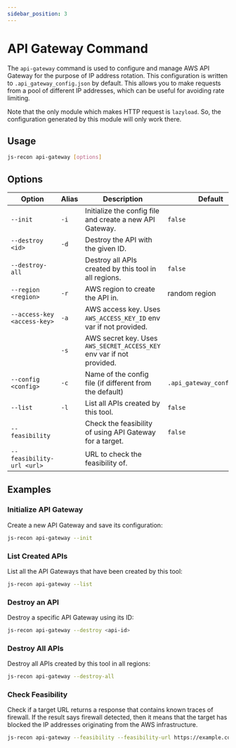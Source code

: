 ```yaml
---
sidebar_position: 3
---
```


# API Gateway Command

The `api-gateway` command is used to configure and manage AWS API Gateway for the purpose of IP address rotation. This configuration is written to `.api_gateway_config.json` by default. This allows you to make requests from a pool of different IP addresses, which can be useful for avoiding rate limiting.

Note that the only module which makes HTTP request is `lazyload`. So, the configuration generated by this module will only work there.

## Usage

```bash
js-recon api-gateway [options]
```

## Options

| Option                      | Alias | Description                                                           | Default                    | Required |
| --------------------------- | ----- | --------------------------------------------------------------------- | -------------------------- | -------- |
| `--init`                    | `-i`  | Initialize the config file and create a new API Gateway.              | `false`                    | No       |
| `--destroy <id>`            | `-d`  | Destroy the API with the given ID.                                    |                            | No       |
| `--destroy-all`             |       | Destroy all APIs created by this tool in all regions.                 | `false`                    | No       |
| `--region <region>`         | `-r`  | AWS region to create the API in.                                      | random region              | No       |
| `--access-key <access-key>` | `-a`  | AWS access key. Uses `AWS_ACCESS_KEY_ID` env var if not provided.     |                            | No       |
| ` `                         | `-s`  | AWS secret key. Uses `AWS_SECRET_ACCESS_KEY` env var if not provided. |                            | No       |
| `--config <config>`         | `-c`  | Name of the config file (if different from the default)               | `.api_gateway_config.json` | No       |
| `--list`                    | `-l`  | List all APIs created by this tool.                                   | `false`                    | No       |
| `--feasibility`             |       | Check the feasibility of using API Gateway for a target.              | `false`                    | No       |
| `--feasibility-url <url>`   |       | URL to check the feasibility of.                                      |                            | No       |

## Examples

### Initialize API Gateway

Create a new API Gateway and save its configuration:

```bash
js-recon api-gateway --init
```

### List Created APIs

List all the API Gateways that have been created by this tool:

```bash
js-recon api-gateway --list
```

### Destroy an API

Destroy a specific API Gateway using its ID:

```bash
js-recon api-gateway --destroy <api-id>
```

### Destroy All APIs

Destroy all APIs created by this tool in all regions:

```bash
js-recon api-gateway --destroy-all
```

### Check Feasibility

Check if a target URL returns a response that contains known traces of firewall. If the result says firewall detected, then it means that the target has blocked the IP addresses originating from the AWS infrastructure.

```bash
js-recon api-gateway --feasibility --feasibility-url https://example.com
```
